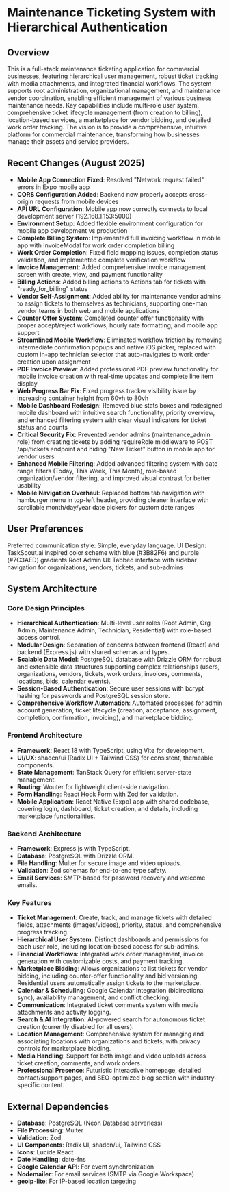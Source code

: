 # Maintenance Ticketing System with Hierarchical Authentication

## Overview
This is a full-stack maintenance ticketing application for commercial businesses, featuring hierarchical user management, robust ticket tracking with media attachments, and integrated financial workflows. The system supports root administration, organizational management, and maintenance vendor coordination, enabling efficient management of various business maintenance needs. Key capabilities include multi-role user system, comprehensive ticket lifecycle management (from creation to billing), location-based services, a marketplace for vendor bidding, and detailed work order tracking. The vision is to provide a comprehensive, intuitive platform for commercial maintenance, transforming how businesses manage their assets and service providers.

## Recent Changes (August 2025)
- **Mobile App Connection Fixed**: Resolved "Network request failed" errors in Expo mobile app
- **CORS Configuration Added**: Backend now properly accepts cross-origin requests from mobile devices
- **API URL Configuration**: Mobile app now correctly connects to local development server (192.168.1.153:5000)
- **Environment Setup**: Added flexible environment configuration for mobile app development vs production
- **Complete Billing System**: Implemented full invoicing workflow in mobile app with InvoiceModal for work order completion billing
- **Work Order Completion**: Fixed field mapping issues, completion status validation, and implemented complete verification workflow
- **Invoice Management**: Added comprehensive invoice management screen with create, view, and payment functionality
- **Billing Actions**: Added billing actions to Actions tab for tickets with "ready_for_billing" status
- **Vendor Self-Assignment**: Added ability for maintenance vendor admins to assign tickets to themselves as technicians, supporting one-man vendor teams in both web and mobile applications
- **Counter Offer System**: Completed counter offer functionality with proper accept/reject workflows, hourly rate formatting, and mobile app support
- **Streamlined Mobile Workflow**: Eliminated workflow friction by removing intermediate confirmation popups and native iOS picker, replaced with custom in-app technician selector that auto-navigates to work order creation upon assignment
- **PDF Invoice Preview**: Added professional PDF preview functionality for mobile invoice creation with real-time updates and complete line item display
- **Web Progress Bar Fix**: Fixed progress tracker visibility issue by increasing container height from 60vh to 80vh
- **Mobile Dashboard Redesign**: Removed blue stats boxes and redesigned mobile dashboard with intuitive search functionality, priority overview, and enhanced filtering system with clear visual indicators for ticket status and counts
- **Critical Security Fix**: Prevented vendor admins (maintenance_admin role) from creating tickets by adding requireRole middleware to POST /api/tickets endpoint and hiding "New Ticket" button in mobile app for vendor users
- **Enhanced Mobile Filtering**: Added advanced filtering system with date range filters (Today, This Week, This Month), role-based organization/vendor filtering, and improved visual contrast for better usability
- **Mobile Navigation Overhaul**: Replaced bottom tab navigation with hamburger menu in top-left header, providing cleaner interface with scrollable month/day/year date pickers for custom date ranges

## User Preferences
Preferred communication style: Simple, everyday language.
UI Design: TaskScout.ai inspired color scheme with blue (#3B82F6) and purple (#7C3AED) gradients
Root Admin UI: Tabbed interface with sidebar navigation for organizations, vendors, tickets, and sub-admins

## System Architecture

### Core Design Principles
- **Hierarchical Authentication**: Multi-level user roles (Root Admin, Org Admin, Maintenance Admin, Technician, Residential) with role-based access control.
- **Modular Design**: Separation of concerns between frontend (React) and backend (Express.js) with shared schemas and types.
- **Scalable Data Model**: PostgreSQL database with Drizzle ORM for robust and extensible data structures supporting complex relationships (users, organizations, vendors, tickets, work orders, invoices, comments, locations, bids, calendar events).
- **Session-Based Authentication**: Secure user sessions with bcrypt hashing for passwords and PostgreSQL session store.
- **Comprehensive Workflow Automation**: Automated processes for admin account generation, ticket lifecycle (creation, acceptance, assignment, completion, confirmation, invoicing), and marketplace bidding.

### Frontend Architecture
- **Framework**: React 18 with TypeScript, using Vite for development.
- **UI/UX**: shadcn/ui (Radix UI + Tailwind CSS) for consistent, themeable components.
- **State Management**: TanStack Query for efficient server-state management.
- **Routing**: Wouter for lightweight client-side navigation.
- **Form Handling**: React Hook Form with Zod for validation.
- **Mobile Application**: React Native (Expo) app with shared codebase, covering login, dashboard, ticket creation, and details, including marketplace functionalities.

### Backend Architecture
- **Framework**: Express.js with TypeScript.
- **Database**: PostgreSQL with Drizzle ORM.
- **File Handling**: Multer for secure image and video uploads.
- **Validation**: Zod schemas for end-to-end type safety.
- **Email Services**: SMTP-based for password recovery and welcome emails.

### Key Features
- **Ticket Management**: Create, track, and manage tickets with detailed fields, attachments (images/videos), priority, status, and comprehensive progress tracking.
- **Hierarchical User System**: Distinct dashboards and permissions for each user role, including location-based access for sub-admins.
- **Financial Workflows**: Integrated work order management, invoice generation with customizable costs, and payment tracking.
- **Marketplace Bidding**: Allows organizations to list tickets for vendor bidding, including counter-offer functionality and bid versioning. Residential users automatically assign tickets to the marketplace.
- **Calendar & Scheduling**: Google Calendar integration (bidirectional sync), availability management, and conflict checking.
- **Communication**: Integrated ticket comments system with media attachments and activity logging.
- **Search & AI Integration**: AI-powered search for autonomous ticket creation (currently disabled for all users).
- **Location Management**: Comprehensive system for managing and associating locations with organizations and tickets, with privacy controls for marketplace bidding.
- **Media Handling**: Support for both image and video uploads across ticket creation, comments, and work orders.
- **Professional Presence**: Futuristic interactive homepage, detailed contact/support pages, and SEO-optimized blog section with industry-specific content.

## External Dependencies

- **Database**: PostgreSQL (Neon Database serverless)
- **File Processing**: Multer
- **Validation**: Zod
- **UI Components**: Radix UI, shadcn/ui, Tailwind CSS
- **Icons**: Lucide React
- **Date Handling**: date-fns
- **Google Calendar API**: For event synchronization
- **Nodemailer**: For email services (SMTP via Google Workspace)
- **geoip-lite**: For IP-based location targeting